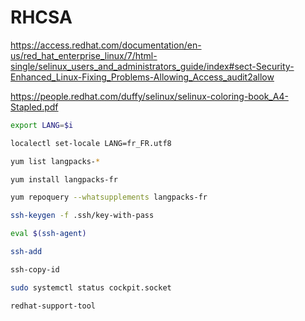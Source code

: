 # RHCSA

https://access.redhat.com/documentation/en-us/red_hat_enterprise_linux/7/html-single/selinux_users_and_administrators_guide/index#sect-Security-Enhanced_Linux-Fixing_Problems-Allowing_Access_audit2allow

https://people.redhat.com/duffy/selinux/selinux-coloring-book_A4-Stapled.pdf



```bash
export LANG=$i

localectl set-locale LANG=fr_FR.utf8

yum list langpacks-*

yum install langpacks-fr

yum repoquery --whatsupplements langpacks-fr

ssh-keygen -f .ssh/key-with-pass

eval $(ssh-agent)

ssh-add

ssh-copy-id

sudo systemctl status cockpit.socket

redhat-support-tool

```